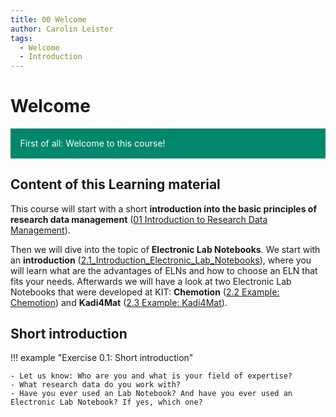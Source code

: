 ```yaml
---
title: 00 Welcome
author: Carolin Leister
tags:
  - Welcome
  - Introduction
---
```


# Welcome

<div class="warning" style='padding:0.1em; background-color:#00876C; color:#FFFFFF'>
<span>
<p style='margin-left:1em;'>
First of all: Welcome to this course!
</p>
</span>
</div>

## Content of this Learning material

This course will start with a short **introduction into the basic principles of research data management** ([01 Introduction to Research Data Management](../01%20Introduction%20to%20Research%20Data%20Management/1_RDM.md)).

Then we will dive into the topic of **Electronic Lab Notebooks**. We start with an **introduction** ([2.1_Introduction_Electronic_Lab_Notebooks](../02%20Electronic%20Lab%20Notebooks/2.1_Introduction_Electronic_Lab_Notebooks.md)), where you will learn what are the advantages of ELNs and how to choose an ELN that fits your needs. Afterwards we will have a look at two Electronic Lab Notebooks that were developed at KIT: **Chemotion** ([2.2 Example: Chemotion](../02%20Electronic%20Lab%20Notebooks/2.2_Chemotion.md)) and **Kadi4Mat** ([2.3 Example: Kadi4Mat](../02%20Electronic%20Lab%20Notebooks/2.3_Kadi4Mat.md)).

## Short introduction

!!! example "Exercise 0.1: Short introduction"

	- Let us know: Who are you and what is your field of expertise?
	- What research data do you work with?
	- Have you ever used an Lab Notebook? And have you ever used an Electronic Lab Notebook? If yes, which one?

